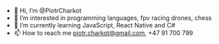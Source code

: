 - 👋 Hi, I’m @PiotrCharkot
- 👀 I’m interested in programming languages, fpv racing drones, chess
- 🌱 I’m currently learning JavaScript, React Native and C#
- 📫 How to reach me piotr.charkot@gmail.com, +47 91 700 799
